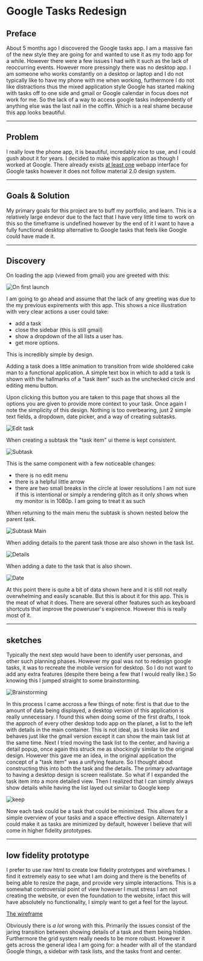 # Google Tasks Redesign

## Preface
About 5 months ago I discovered the Google tasks app. I am a massive fan of the new style they are going for and wanted to use it as my todo app for a while. However there were a few issues I had with it such as the lack of reoccurring events. However more pressingly there was no desktop app. I am someone who works constantly on a desktop or laptop and I do not typically like to have my phone with me when working, furthermore I do not like distractions thus the mixed application style Google has started making with tasks off to one side and gmail or Google calendar in focus does not work for me. So the lack of a way to access google tasks independently of anything else was the last nail in the coffin. Which is a real shame because this app looks beautiful.

---

## Problem
I really love the phone app, it is beautiful, incredably nice to use, and I could gush about it for years. I decided to make this application as though I worked at Google. There already exists [at least one](https://github.com/KarafiziArtur/react-google-tasks) webapp interface for Google tasks however it does not follow material 2.0 design system.

---

## Goals & Solution
My primary goals for this project are to buff my portfolio, and learn. This is a relatively large endevor due to the fact that I have very little time to work on this so the timeframe is undefined however by the end of it I want to have a fully functional desktop alternative to Google tasks that feels like Google could have made it.

---

## Discovery
On loading the app (viewed from gmail) you are greeted with this:

![On first launch](./discovery/on-first-launch.png)

I am going to go ahead and assume that the lack of any greeting was due to the my previous expirements with this app. This shows a nice illustration with very clear actions a user could take:

* add a task
* close the sidebar (this is still gmail)
* show a dropdown of the all lists a user has.
* get more options.

This is incredibly simple by design.

Adding a task does a little animation to transition from wide sholdered cake man to a functional application. A simple text box in which to add a task is shown with the hallmarks of a "task item" such as the unchecked circle and editing menu button.

Upon clicking this button you are taken to this page that shows all the options you are given to provide more context to your task. Once again I note the simplicity of this design. Nothing is too overbearing, just 2 simple text fields, a dropdown, date picker, and a way of creating subtasks.

![Edit task](./discovery/edit-task.png)

When creating a subtask the "task item" ui theme is kept consistent.

![Subtask](discovery/subtask.png)

This is the same component with a few noticeable changes: 
* there is no edit menu
* there is a helpful little arrow
* there are two small breaks in the circle at lower resolutions
    I am not sure if this is intentional or simply a rendering glitch as it only shows when my monitor is in 1080p. I am going to treat it as such

When returning to the main menu the subtask is shown nested below the parent task.

![Subtask Main](discovery/subtask-main.png)

When adding details to the parent task those are also shown in the task list.

![Details](discovery/details-and-subtask.png)

When adding a date to the task that is also shown.

![Date](discovery/date.png)

At this point there is quite a bit of data shown here and it is still not really overwhelming and easily scanable. But this is about it for this app. This is the meat of what it does. There are several other features such as keyboard shortcuts that improve the poweruser's expirence. However this is really most of it.

---

## sketches

Typically the next step would have been to identify user personas, and other such planning phases. However my goal was not to redesign google tasks, it was to recreate the mobile version for desktop. So I do not want to add any extra features (despite there being a few that I would really like.) So knowing this I jumped straight to some brainstorming.

![Brainstorming](discovery/brainstorming.png)

In this process I came accross a few things of note: first is that due to the amount of data being displayed, a desktop version of this application is really unnecessary. I found this when doing some of the first drafts, I took the approch of every other desktop todo app on the planet, a list to the left with details in the main container. This is not ideal, as it looks like and behaves just like the gmail version except it can show the main task list at the same time. Next I tried moving the task list to the center, and having a detail popup, once again this struck me as shockingly similar to the original design. However this gave me an idea, in the original application the concept of a "task item" was a unifying feature. So I thought about constructing this into both the task and the details. The primary advantage to having a desktop design is screen realistate. So what if I expanded the task item into a more detailed view. Then I realized that I can simply always show details while having the list layed out similar to Google keep

![keep](discovery/keep.png)

Now each task could be a task that could be minimized. This allows for a simple overview of your tasks and a space effective design. Alternately I could make it as tasks are minimized by default, however I believe that will come in higher fidelity prototypes.

---

## low fidelity prototype

I prefer to use raw html to create low fidelity prototypes and wireframes. I find it extremely easy to see what I am doing and there is the benefits of being able to resize the page, and provide very simple interactions. This is a somewhat controversial point of view however I must stress I am not creating the website, or even the foundation to the website, infact this will have absolutely no functionality, I simply want to get a feel for the layout.

[The wireframe](https://s.codepen.io/Alexa42/debug/pXjrZq/VGkWNwmPobjA)

Obviously there is *a lot* wrong with this. Primarily the issues consist of the jaring transition between showing details of a task and them being hidden. Furthermore the grid system really needs to be more robust. However it gets across the general idea I am going for: a header with all of the standard Google things, a sidebar with task lists, and the tasks front and center.